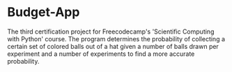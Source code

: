 # Budget-App
The third certification project for Freecodecamp's 'Scientific Computing with Python' course. The program determines the probability of collecting a certain set of colored balls out of a hat given a number of balls drawn per experiment and a number of experiments to find a more accurate probability.
